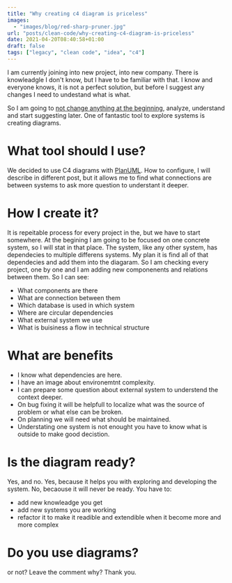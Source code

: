 ```yaml
---
title: "Why creating c4 diagram is priceless"
images:
  - "images/blog/red-sharp-pruner.jpg"
url: "posts/clean-code/why-creating-c4-diagram-is-priceless"
date: 2021-04-20T08:40:58+01:00
draft: false
tags: ["legacy", "clean code", "idea", "c4"]
---
```


I am currently joining into new project, into new company. There is knowleadgle I don't know, but I have to be familiar with that. I know and everyone knows, it is not a perfect solution, but before I suggest any changes I need to undestand what is what.

So I am going to [not change anything at the beginning](how-to-start-improving-code-in-old-legacy), analyze, understand and start suggesting later. One of fantastic tool to explore systems is creating diagrams.

# What tool should I use? 
We decided to use C4 diagrams with [PlanUML](https://github.com/plantuml-stdlib/C4-PlantUML#getting-started). How to configure, I will describe in different post, but it allows me to find what connections are between systems to ask more question to understant it deeper.

# How I create it?
It is repeitable process for every project in the, but we have to start somewhere. At the begining I am going to be focused on one concrete system, so I will stat in that place. The system, like any other system, has dependecies to multiple differens systems. My plan it is find all of that dependecies and add them into the diagaram. So I am checking every project, one by one and I am adding new componenents and relations between them. So I can see:
- What components are there
- What are connection between them
- Which database is used in which system
- Where are circular dependencies
- What external system we use
- What is buisiness a flow in technical structure

# What are benefits
- I know what dependencies are here.
- I have an image about environemtnt complexity.
- I can prepare some question about external system to understend the context deeper.
- On bug fixing it will be helpfull to localize what was the source of problem or what else can be broken.
- On planning we will need what should be maintained.
- Understating one system is not enought you have to know what is outside to make good decistion. 

# Is the diagram ready?
Yes, and no. 
Yes, because it helps you with exploring and developing the system.
No, becaouse it will never be ready. You have to:
- add new knowleadge you get
- add new systems you are working 
- refactor it to make it readible and extendible when it become more and more complex

# Do you use diagrams?
or not? 
Leave the comment why? Thank you.
